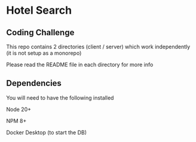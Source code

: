 # Hotel Search
## Coding Challenge

This repo contains 2 directories (client / server) which work independently (it is not setup as a monorepo) 

Please read the README file in each directory for more info

## Dependencies 
You will need to have the following installed 

Node 20+

NPM 8+

Docker Desktop (to start the DB)

